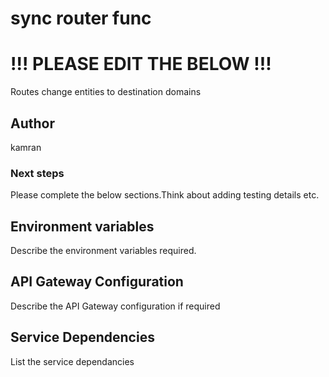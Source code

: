 # sync router func

# !!! PLEASE EDIT THE BELOW !!!

Routes change entities to destination domains

## Author

kamran

### Next steps

Please complete the below sections.Think about adding testing details etc.

## Environment variables

Describe the environment variables required.

## API Gateway Configuration

Describe the API Gateway configuration if required

## Service Dependencies

List the service dependancies

